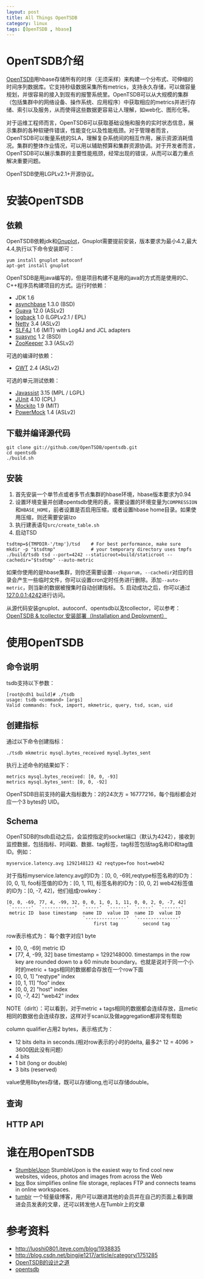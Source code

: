 ```yaml
---
layout: post
title: All Things OpenTSDB
category: linux
tags: [OpenTSDB , hbase]
---
```


# OpenTSDB介绍
[OpenTSDB](http://opentsdb.net/index.html)用hbase存储所有的时序（无须采样）来构建一个分布式、可伸缩的时间序列数据库。它支持秒级数据采集所有metrics，支持永久存储，可以做容量规划，并很容易的接入到现有的报警系统里。OpenTSDB可以从大规模的集群（包括集群中的网络设备、操作系统、应用程序）中获取相应的metrics并进行存储、索引以及服务，从而使得这些数据更容易让人理解，如web化、图形化等。

对于运维工程师而言，OpenTSDB可以获取基础设施和服务的实时状态信息，展示集群的各种软硬件错误，性能变化以及性能瓶颈。对于管理者而言，OpenTSDB可以衡量系统的SLA，理解复杂系统间的相互作用，展示资源消耗情况。集群的整体作业情况，可以用以辅助预算和集群资源协调。对于开发者而言，OpenTSDB可以展示集群的主要性能瓶颈，经常出现的错误，从而可以着力重点解决重要问题。

OpenTSDB使用LGPLv2.1+开源协议。

# 安装OpenTSDB
## 依赖
OpenTSDB依赖jdk和[Gnuplot](http://www.gnuplot.info/)，Gnuplot需要提前安装，版本要求为最小4.2,最大4.4,执行以下命令安装即可：

```
yum install gnuplot autoconf
apt-get install gnuplot
```

OpenTSDB是用java编写的，但是项目构建不是用的java的方式而是使用的C、C++程序员构建项目的方式。运行时依赖：

- JDK 1.6
- [asynchbase](http://github.com/OpenTSDB/asynchbase) 1.3.0 (BSD)
- [Guava](http://code.google.com/p/guava-libraries/) 12.0 (ASLv2)
- [logback](http://logback.qos.ch/) 1.0 (LGPLv2.1 / EPL)
- [Netty](http://jboss.org/netty) 3.4 (ASLv2)
- [SLF4J](http://slf4j.org/) 1.6 (MIT) with Log4J and JCL adapters
- [suasync](http://github.com/OpenTSDB/async) 1.2 (BSD)
- [ZooKeeper](http://hadoop.apache.org/zookeeper/) 3.3 (ASLv2)

可选的编译时依赖：

- [GWT](http://gwt.google.com/) 2.4 (ASLv2)

可选的单元测试依赖：

- [Javassist](http://www.javassist.org/) 3.15 (MPL / LGPL)
- [JUnit](http://www.junit.org/) 4.10 (CPL)
- [Mockito](http://mockito.org/) 1.9 (MIT)
- [PowerMock](http://code.google.com/p/powermock/) 1.4 (ASLv2)

## 下载并编译源代码

```
git clone git://github.com/OpenTSDB/opentsdb.git
cd opentsdb
./build.sh
```

## 安装

1. 首先安装一个单节点或者多节点集群的hbase环境，hbase版本要求为0.94
2. 设置环境变量并创建opentsdb使用的表，需要设置的环境变量为`COMPRESSION`和`HBASE_HOME`，前者设置是否启用压缩，或者设置hbase home目录。如果使用压缩，则还需要安装lzo
3. 执行建表语句`src/create_table.sh`
4. 启动TSD

```
tsdtmp=${TMPDIR-'/tmp'}/tsd    # For best performance, make sure
mkdir -p "$tsdtmp"             # your temporary directory uses tmpfs
./build/tsdb tsd --port=4242 --staticroot=build/staticroot --cachedir="$tsdtmp" --auto-metric
```

如果你使用的是hbase集群，则你还需要设置`--zkquorum`，`--cachedir`对应的目录会产生一些临时文件，你可以设置cron定时任务进行删除。添加`--auto-metric`，则当新的数据被搜集时自动创建指标。
5. 启动成功之后，你可以通过[127.0.0.1:4242](http://127.0.0.1:4242)进行访问。

从源代码安装gnuplot、autoconf、opentsdb以及tcollector，可以参考：[OpenTSDB & tcollector 安装部署（Installation and Deployment）](http://www.adintellig.com/blog/14)

# 使用OpenTSDB
## 命令说明

tsdb支持以下参数：

```
[root@cdh1 build]# ./tsdb 
usage: tsdb <command> [args]
Valid commands: fsck, import, mkmetric, query, tsd, scan, uid
```


## 创建指标

通过以下命令创建指标：

```
./tsdb mkmetric mysql.bytes_received mysql.bytes_sent
```

执行上述命令的结果如下：

```
metrics mysql.bytes_received: [0, 0, -93]
metrics mysql.bytes_sent: [0, 0, -92]
```

OpenTSDB目前支持的最大指标数为：2的24次方 = 16777216，每个指标都会对应一个3 bytes的 UID。

## Schema

OpenTSDB的tsdb启动之后，会监控指定的socket端口（默认为4242），接收到监控数据，包括指标、时间戳、数据、tag标签，tag标签包括tag名称ID和tag值ID。例如：

```
myservice.latency.avg 1292148123 42 reqtype=foo host=web42
```

对于指标myservice.latency.avg的ID为：[0, 0, -69],reqtype标签名称的ID为：[0, 0, 1], foo标签值的ID为：[0, 1, 11], 标签名称的ID为：[0, 0, 2] web42标签值的ID为：[0, -7, 42]，他们组成rowkey：

```
[0, 0, -69, 77, 4, -99, 32, 0, 0, 1, 0, 1, 11, 0, 0, 2, 0, -7, 42]
 `-------'  `------------'  `-----'  `------'  `-----'  `-------'
 metric ID  base timestamp  name ID  value ID  name ID  value ID
                            `---------------'  `---------------'
                                first tag         second tag
```

row表示格式为： 每个数字对应1 byte

- [0, 0, -69] metric ID
- [77, 4, -99, 32] base timestamp = 1292148000. timestamps in the row key are rounded down to a 60 minute boundary。也就是说对于同一个小时的metric + tags相同的数据都会存放在一个row下面
- [0, 0, 1] "reqtype" index
- [0, 1, 11] "foo" index
- [0, 0, 2] "host" index
- [0, -7, 42] "web42" index

NOTE（dirlt）：可以看到，对于metric + tags相同的数据都会连续存放，且metic相同的数据也会连续存放，这样对于scan以及做aggregation都非常有帮助

column qualifier占用2 bytes，表示格式为：

- 12 bits delta in seconds.(相对row表示的小时的delta, 最多2^ 12 = 4096 > 3600因此没有问题）
- 4 bits
- 1 bit (long or double)
- 3 bits (reserved)

value使用8bytes存储，既可以存储long,也可以存储double。

## 查询

## HTTP API

# 谁在用OpenTSDB

- [StumbleUpon](http://www.stumbleupon.com/) StumbleUpon is the easiest way to find cool new websites, videos, photos and images from across the Web
- [box](https://www.box.com/) Box simplifies online file storage, replaces FTP and connects teams in online workspaces.
- [tumblr](http://www.tumblr.com/) 一个轻量级博客，用户可以跟进其他的会员并在自己的页面上看到跟进会员发表的文章，还可以转发他人在Tumblr上的文章

# 参考资料

- http://luoshi0801.iteye.com/blog/1938835
- http://blog.csdn.net/bingjie1217/article/category/1751285
- [OpenTSDB的设计之道](http://www.binospace.com/index.php/opentsdb-design-road/)
- [opentsdb](http://dirlt.com/opentsdb.html)
